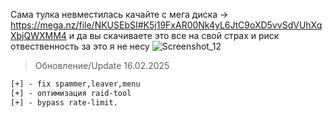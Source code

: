 Сама тулка невместилась качайте с мега диска -> https://mega.nz/file/NKUSEbSI#K5j19FxAR00Nk4yL6JtC9oXD5vvSdVUhXqXbjQWXMM4
и да вы скачиваете это все на свой страх и риск отвественность за это я не несу
![Screenshot_12](https://github.com/user-attachments/assets/a42fc1f9-8527-4ce2-9490-356f81a9ecea)
> Обновление/Update 16.02.2025
```diff
[+] - fix spammer,leaver,menu
[+] - оптимизация raid-tool 
[+] - bypass rate-limit.
```

